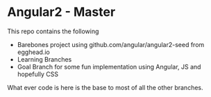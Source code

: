 # Angular2 - Master
This repo contains the following
 * Barebones project using github.com/angular/angular2-seed from egghead.io
 * Learning Branches
 * Goal Branch for some fun implementation using Angular, JS and hopefully CSS

What ever code is here is the base to most of all the other branches.
